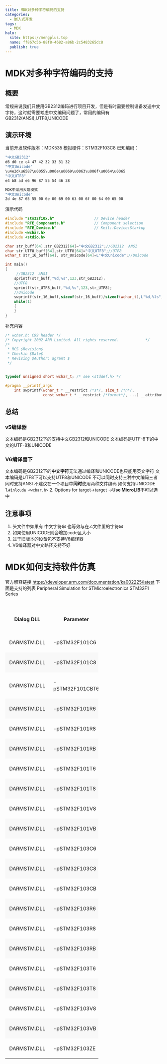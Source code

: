 ```yaml
---
title: MDK对多种字符编码的支持
categories:
  - 嵌入式开发
tags:
  - MDK
halo:
  site: https://mengplus.top
  name: ff867c5b-88f8-4682-a86b-2c5483265dc8
  publish: true
---
```

# MDK对多种字符编码的支持
## 概要
常规来说我们只使用GB2312编码进行项目开发，但是有时需要控制设备发送中文字符，这时就需要考虑中文编码问题了，常用的编码有GB2312(ANSI),UTF8,UNICODE
## 演示环境
当前开发软件版本：MDK535
模拟硬件：STM32F103C8
已知编码：
```bash
"中文GB2312"
d6 d0 ce c4 47 42 32 33 31 32
"中文Unicode"
\u4e2d\u6587\u0055\u006e\u0069\u0063\u006f\u0064\u0065
"中文UTF8"
e4 b8 ad e6 96 87 55 54 46 38

​MDK中采用大端模式
"中文Unicode"
2d 4e 87 65 55 00 6e 00 69 00 63 00 6f 00 64 00 65 00
```

演示代码
```c
#include "stm32f10x.h"                  // Device header
#include "RTE_Components.h"             // Component selection
#include "RTE_Device.h"                 // Keil::Device:Startup
#include <wchar.h>
#include <stdio.h>

char str_buff[64],str_GB2312[64]="中文GB2312";//GB2312  ANSI
char str_UTF8_buff[64],str_UTF8[64]="中文UTF8";//UTF8
wchar_t str_16_buff[64], str_Unicode[64]=L"中文Unicode";//Unicode

int main()
{
     //GB2312  ANSI
    sprintf(str_buff,"%d,%s",123,str_GB2312);  
    //UTF8
    sprintf(str_UTF8_buff,"%d,%s",123,str_UTF8);
    //Unicode
    swprintf(str_16_buff,sizeof(str_16_buff)/sizeof(wchar_t),L"%d,%ls",345,str_Unicode);
    while(1)
    {
    }
}

```
补充内容
```c
/* wchar.h: C99 header */
/* Copyright 2002 ARM Limited. All rights reserved.            */
/*
 * RCS $Revision$
 * Checkin $Date$
 * Revising $Author: agrant $
 */


typedef unsigned short wchar_t; /* see <stddef.h> */

#pragma __printf_args
    int swprintf(wchar_t * __restrict /*s*/, size_t /*n*/,
                 const wchar_t * __restrict /*format*/, ...) __attribute__((__nonnull__(3)));

```
## 总结
### v5编译器
文本编码是GB2312下的支持中文GB2312和UNICODE
文本编码是UTF-8下的中文的UTF-8和UNICODE 
### V6编译器下
文本编码是GB2312下的**中文字符**无法通过编译和UNICODE也只能用英文字符
文本编码是UTF8下可以支持UTF8和UNICODE
不可以同时支持三种中文编码三者同时支持ANSI
不建议在一个项目中**同时**使用两种文件编码
如何支持UNICODE
1.` #inlcude <wchar.h> `
2. Options for target->target ->**Use MicroLIB**不可以选中
## 注意事项
1. 头文件中如果有 中文字符串 也等效与在.c文件里的字符串
2. 如果使用UNICODE则会增加code区大小
3. 过于旧版本的设备包不支持V6编译器
4. V6编译器对中文路径支持不好

# MDK如何支持软件仿真
官方解释链接
https://developer.arm.com/documentation/ka002225/latest
下面是支持的列表
Peripheral Simulation for STMicroelectronics STM32F1 Series
<div style="overflow-x: auto; overflow-y: hidden;"><table style="width: 300px"><colgroup><col style="width: 100px"><col style="width: 100px"><col style="width: 100px"></colgroup><tbody><tr style="break-inside: avoid; break-after: auto; border-right-width: 1px; border-left-width: 1px; border-color: rgb(223, 226, 229); border-image: initial; margin: 0px; padding: 0px;"><th colspan="1" rowspan="1" colwidth="100" style="padding: 6px 13px; border-bottom: 0px; border-top-color: rgb(223, 226, 229); border-right-color: rgb(223, 226, 229); border-left-color: rgb(223, 226, 229); margin: 0px;"><p style="">Dialog DLL</p></th><th colspan="1" rowspan="1" colwidth="100" style="padding: 6px 13px; border-bottom: 0px; border-top-color: rgb(223, 226, 229); border-right-color: rgb(223, 226, 229); border-left-color: rgb(223, 226, 229); margin: 0px;"><p style="">Parameter</p></th><th colspan="1" rowspan="1" colwidth="100" style="padding: 6px 13px; border-bottom: 0px; border-top-color: rgb(223, 226, 229); border-right-color: rgb(223, 226, 229); border-left-color: rgb(223, 226, 229); margin: 0px;"><p style="">Microcontroller Device</p></th></tr><tr style="break-inside: avoid; break-after: auto; border-right-width: 1px; border-left-width: 1px; border-color: rgb(223, 226, 229); border-image: initial; margin: 0px; padding: 0px;"><td colspan="1" rowspan="1" colwidth="100" style="padding: 6px 13px; border-color: rgb(223, 226, 229); margin: 0px; min-width: 32px;"><p style="">DARMSTM.DLL</p></td><td colspan="1" rowspan="1" colwidth="100" style="padding: 6px 13px; border-color: rgb(223, 226, 229); margin: 0px; min-width: 32px;"><p style="">-pSTM32F101C6</p></td><td colspan="1" rowspan="1" colwidth="100" style="padding: 6px 13px; border-color: rgb(223, 226, 229); margin: 0px; min-width: 32px;"><p style=""><a target="_blank" rel="noopener noreferrer nofollow" href="http://www.keil.com/dd/chip/4250.htm">STM32F101C6</a></p></td></tr><tr style="break-inside: avoid; break-after: auto; border-right-width: 1px; border-left-width: 1px; border-color: rgb(223, 226, 229); border-image: initial; margin: 0px; padding: 0px; background-color: rgb(248, 248, 248);"><td colspan="1" rowspan="1" colwidth="100" style="padding: 6px 13px; border-color: rgb(223, 226, 229); margin: 0px; min-width: 32px;"><p style="">DARMSTM.DLL</p></td><td colspan="1" rowspan="1" colwidth="100" style="padding: 6px 13px; border-color: rgb(223, 226, 229); margin: 0px; min-width: 32px;"><p style="">-pSTM32F101C8</p></td><td colspan="1" rowspan="1" colwidth="100" style="padding: 6px 13px; border-color: rgb(223, 226, 229); margin: 0px; min-width: 32px;"><p style=""><a target="_blank" rel="noopener noreferrer nofollow" href="http://www.keil.com/dd/chip/4249.htm">STM32F101C8</a></p></td></tr><tr style="break-inside: avoid; break-after: auto; border-right-width: 1px; border-left-width: 1px; border-color: rgb(223, 226, 229); border-image: initial; margin: 0px; padding: 0px;"><td colspan="1" rowspan="1" colwidth="100" style="padding: 6px 13px; border-color: rgb(223, 226, 229); margin: 0px; min-width: 32px;"><p style="">DARMSTM.DLL</p></td><td colspan="1" rowspan="1" colwidth="100" style="padding: 6px 13px; border-color: rgb(223, 226, 229); margin: 0px; min-width: 32px;"><p style="">-pSTM32F101CBT6</p></td><td colspan="1" rowspan="1" colwidth="100" style="padding: 6px 13px; border-color: rgb(223, 226, 229); margin: 0px; min-width: 32px;"><p style=""><a target="_blank" rel="noopener noreferrer nofollow" href="http://www.keil.com/dd/chip/4248.htm">STM32F101CBT6</a></p></td></tr><tr style="break-inside: avoid; break-after: auto; border-right-width: 1px; border-left-width: 1px; border-color: rgb(223, 226, 229); border-image: initial; margin: 0px; padding: 0px; background-color: rgb(248, 248, 248);"><td colspan="1" rowspan="1" colwidth="100" style="padding: 6px 13px; border-color: rgb(223, 226, 229); margin: 0px; min-width: 32px;"><p style="">DARMSTM.DLL</p></td><td colspan="1" rowspan="1" colwidth="100" style="padding: 6px 13px; border-color: rgb(223, 226, 229); margin: 0px; min-width: 32px;"><p style="">-pSTM32F101R6</p></td><td colspan="1" rowspan="1" colwidth="100" style="padding: 6px 13px; border-color: rgb(223, 226, 229); margin: 0px; min-width: 32px;"><p style=""><a target="_blank" rel="noopener noreferrer nofollow" href="http://www.keil.com/dd/chip/4247.htm">STM32F101R6</a></p></td></tr><tr style="break-inside: avoid; break-after: auto; border-right-width: 1px; border-left-width: 1px; border-color: rgb(223, 226, 229); border-image: initial; margin: 0px; padding: 0px;"><td colspan="1" rowspan="1" colwidth="100" style="padding: 6px 13px; border-color: rgb(223, 226, 229); margin: 0px; min-width: 32px;"><p style="">DARMSTM.DLL</p></td><td colspan="1" rowspan="1" colwidth="100" style="padding: 6px 13px; border-color: rgb(223, 226, 229); margin: 0px; min-width: 32px;"><p style="">-pSTM32F101R8</p></td><td colspan="1" rowspan="1" colwidth="100" style="padding: 6px 13px; border-color: rgb(223, 226, 229); margin: 0px; min-width: 32px;"><p style=""><a target="_blank" rel="noopener noreferrer nofollow" href="http://www.keil.com/dd/chip/4246.htm">STM32F101R8</a></p></td></tr><tr style="break-inside: avoid; break-after: auto; border-right-width: 1px; border-left-width: 1px; border-color: rgb(223, 226, 229); border-image: initial; margin: 0px; padding: 0px; background-color: rgb(248, 248, 248);"><td colspan="1" rowspan="1" colwidth="100" style="padding: 6px 13px; border-color: rgb(223, 226, 229); margin: 0px; min-width: 32px;"><p style="">DARMSTM.DLL</p></td><td colspan="1" rowspan="1" colwidth="100" style="padding: 6px 13px; border-color: rgb(223, 226, 229); margin: 0px; min-width: 32px;"><p style="">-pSTM32F101RB</p></td><td colspan="1" rowspan="1" colwidth="100" style="padding: 6px 13px; border-color: rgb(223, 226, 229); margin: 0px; min-width: 32px;"><p style=""><a target="_blank" rel="noopener noreferrer nofollow" href="http://www.keil.com/dd/chip/4245.htm">STM32F101RB</a></p></td></tr><tr style="break-inside: avoid; break-after: auto; border-right-width: 1px; border-left-width: 1px; border-color: rgb(223, 226, 229); border-image: initial; margin: 0px; padding: 0px;"><td colspan="1" rowspan="1" colwidth="100" style="padding: 6px 13px; border-color: rgb(223, 226, 229); margin: 0px; min-width: 32px;"><p style="">DARMSTM.DLL</p></td><td colspan="1" rowspan="1" colwidth="100" style="padding: 6px 13px; border-color: rgb(223, 226, 229); margin: 0px; min-width: 32px;"><p style="">-pSTM32F101T6</p></td><td colspan="1" rowspan="1" colwidth="100" style="padding: 6px 13px; border-color: rgb(223, 226, 229); margin: 0px; min-width: 32px;"><p style=""><a target="_blank" rel="noopener noreferrer nofollow" href="http://www.keil.com/dd/chip/4399.htm">STM32F101T6</a></p></td></tr><tr style="break-inside: avoid; break-after: auto; border-right-width: 1px; border-left-width: 1px; border-color: rgb(223, 226, 229); border-image: initial; margin: 0px; padding: 0px; background-color: rgb(248, 248, 248);"><td colspan="1" rowspan="1" colwidth="100" style="padding: 6px 13px; border-color: rgb(223, 226, 229); margin: 0px; min-width: 32px;"><p style="">DARMSTM.DLL</p></td><td colspan="1" rowspan="1" colwidth="100" style="padding: 6px 13px; border-color: rgb(223, 226, 229); margin: 0px; min-width: 32px;"><p style="">-pSTM32F101T8</p></td><td colspan="1" rowspan="1" colwidth="100" style="padding: 6px 13px; border-color: rgb(223, 226, 229); margin: 0px; min-width: 32px;"><p style=""><a target="_blank" rel="noopener noreferrer nofollow" href="http://www.keil.com/dd/chip/4400.htm">STM32F101T8</a></p></td></tr><tr style="break-inside: avoid; break-after: auto; border-right-width: 1px; border-left-width: 1px; border-color: rgb(223, 226, 229); border-image: initial; margin: 0px; padding: 0px;"><td colspan="1" rowspan="1" colwidth="100" style="padding: 6px 13px; border-color: rgb(223, 226, 229); margin: 0px; min-width: 32px;"><p style="">DARMSTM.DLL</p></td><td colspan="1" rowspan="1" colwidth="100" style="padding: 6px 13px; border-color: rgb(223, 226, 229); margin: 0px; min-width: 32px;"><p style="">-pSTM32F101V8</p></td><td colspan="1" rowspan="1" colwidth="100" style="padding: 6px 13px; border-color: rgb(223, 226, 229); margin: 0px; min-width: 32px;"><p style=""><a target="_blank" rel="noopener noreferrer nofollow" href="http://www.keil.com/dd/chip/4243.htm">STM32F101V8</a></p></td></tr><tr style="break-inside: avoid; break-after: auto; border-right-width: 1px; border-left-width: 1px; border-color: rgb(223, 226, 229); border-image: initial; margin: 0px; padding: 0px; background-color: rgb(248, 248, 248);"><td colspan="1" rowspan="1" colwidth="100" style="padding: 6px 13px; border-color: rgb(223, 226, 229); margin: 0px; min-width: 32px;"><p style="">DARMSTM.DLL</p></td><td colspan="1" rowspan="1" colwidth="100" style="padding: 6px 13px; border-color: rgb(223, 226, 229); margin: 0px; min-width: 32px;"><p style="">-pSTM32F101VB</p></td><td colspan="1" rowspan="1" colwidth="100" style="padding: 6px 13px; border-color: rgb(223, 226, 229); margin: 0px; min-width: 32px;"><p style=""><a target="_blank" rel="noopener noreferrer nofollow" href="http://www.keil.com/dd/chip/4242.htm">STM32F101VB</a></p></td></tr><tr style="break-inside: avoid; break-after: auto; border-right-width: 1px; border-left-width: 1px; border-color: rgb(223, 226, 229); border-image: initial; margin: 0px; padding: 0px;"><td colspan="1" rowspan="1" colwidth="100" style="padding: 6px 13px; border-color: rgb(223, 226, 229); margin: 0px; min-width: 32px;"><p style="">DARMSTM.DLL</p></td><td colspan="1" rowspan="1" colwidth="100" style="padding: 6px 13px; border-color: rgb(223, 226, 229); margin: 0px; min-width: 32px;"><p style="">-pSTM32F103C6</p></td><td colspan="1" rowspan="1" colwidth="100" style="padding: 6px 13px; border-color: rgb(223, 226, 229); margin: 0px; min-width: 32px;"><p style=""><a target="_blank" rel="noopener noreferrer nofollow" href="http://www.keil.com/dd/chip/4236.htm">STM32F103C6</a></p></td></tr><tr style="break-inside: avoid; break-after: auto; border-right-width: 1px; border-left-width: 1px; border-color: rgb(223, 226, 229); border-image: initial; margin: 0px; padding: 0px; background-color: rgb(248, 248, 248);"><td colspan="1" rowspan="1" colwidth="100" style="padding: 6px 13px; border-color: rgb(223, 226, 229); margin: 0px; min-width: 32px;"><p style="">DARMSTM.DLL</p></td><td colspan="1" rowspan="1" colwidth="100" style="padding: 6px 13px; border-color: rgb(223, 226, 229); margin: 0px; min-width: 32px;"><p style="">-pSTM32F103C8</p></td><td colspan="1" rowspan="1" colwidth="100" style="padding: 6px 13px; border-color: rgb(223, 226, 229); margin: 0px; min-width: 32px;"><p style=""><a target="_blank" rel="noopener noreferrer nofollow" href="http://www.keil.com/dd/chip/4235.htm">STM32F103C8</a></p></td></tr><tr style="break-inside: avoid; break-after: auto; border-right-width: 1px; border-left-width: 1px; border-color: rgb(223, 226, 229); border-image: initial; margin: 0px; padding: 0px;"><td colspan="1" rowspan="1" colwidth="100" style="padding: 6px 13px; border-color: rgb(223, 226, 229); margin: 0px; min-width: 32px;"><p style="">DARMSTM.DLL</p></td><td colspan="1" rowspan="1" colwidth="100" style="padding: 6px 13px; border-color: rgb(223, 226, 229); margin: 0px; min-width: 32px;"><p style="">-pSTM32F103CB</p></td><td colspan="1" rowspan="1" colwidth="100" style="padding: 6px 13px; border-color: rgb(223, 226, 229); margin: 0px; min-width: 32px;"><p style=""><a target="_blank" rel="noopener noreferrer nofollow" href="http://www.keil.com/dd/chip/4401.htm">STM32F103CB</a></p></td></tr><tr style="break-inside: avoid; break-after: auto; border-right-width: 1px; border-left-width: 1px; border-color: rgb(223, 226, 229); border-image: initial; margin: 0px; padding: 0px; background-color: rgb(248, 248, 248);"><td colspan="1" rowspan="1" colwidth="100" style="padding: 6px 13px; border-color: rgb(223, 226, 229); margin: 0px; min-width: 32px;"><p style="">DARMSTM.DLL</p></td><td colspan="1" rowspan="1" colwidth="100" style="padding: 6px 13px; border-color: rgb(223, 226, 229); margin: 0px; min-width: 32px;"><p style="">-pSTM32F103R6</p></td><td colspan="1" rowspan="1" colwidth="100" style="padding: 6px 13px; border-color: rgb(223, 226, 229); margin: 0px; min-width: 32px;"><p style=""><a target="_blank" rel="noopener noreferrer nofollow" href="http://www.keil.com/dd/chip/4233.htm">STM32F103R6</a></p></td></tr><tr style="break-inside: avoid; break-after: auto; border-right-width: 1px; border-left-width: 1px; border-color: rgb(223, 226, 229); border-image: initial; margin: 0px; padding: 0px;"><td colspan="1" rowspan="1" colwidth="100" style="padding: 6px 13px; border-color: rgb(223, 226, 229); margin: 0px; min-width: 32px;"><p style="">DARMSTM.DLL</p></td><td colspan="1" rowspan="1" colwidth="100" style="padding: 6px 13px; border-color: rgb(223, 226, 229); margin: 0px; min-width: 32px;"><p style="">-pSTM32F103R8</p></td><td colspan="1" rowspan="1" colwidth="100" style="padding: 6px 13px; border-color: rgb(223, 226, 229); margin: 0px; min-width: 32px;"><p style=""><a target="_blank" rel="noopener noreferrer nofollow" href="http://www.keil.com/dd/chip/4232.htm">STM32F103R8</a></p></td></tr><tr style="break-inside: avoid; break-after: auto; border-right-width: 1px; border-left-width: 1px; border-color: rgb(223, 226, 229); border-image: initial; margin: 0px; padding: 0px; background-color: rgb(248, 248, 248);"><td colspan="1" rowspan="1" colwidth="100" style="padding: 6px 13px; border-color: rgb(223, 226, 229); margin: 0px; min-width: 32px;"><p style="">DARMSTM.DLL</p></td><td colspan="1" rowspan="1" colwidth="100" style="padding: 6px 13px; border-color: rgb(223, 226, 229); margin: 0px; min-width: 32px;"><p style="">-pSTM32F103RB</p></td><td colspan="1" rowspan="1" colwidth="100" style="padding: 6px 13px; border-color: rgb(223, 226, 229); margin: 0px; min-width: 32px;"><p style=""><a target="_blank" rel="noopener noreferrer nofollow" href="http://www.keil.com/dd/chip/4231.htm">STM32F103RB</a></p></td></tr><tr style="break-inside: avoid; break-after: auto; border-right-width: 1px; border-left-width: 1px; border-color: rgb(223, 226, 229); border-image: initial; margin: 0px; padding: 0px;"><td colspan="1" rowspan="1" colwidth="100" style="padding: 6px 13px; border-color: rgb(223, 226, 229); margin: 0px; min-width: 32px;"><p style="">DARMSTM.DLL</p></td><td colspan="1" rowspan="1" colwidth="100" style="padding: 6px 13px; border-color: rgb(223, 226, 229); margin: 0px; min-width: 32px;"><p style="">-pSTM32F103T6</p></td><td colspan="1" rowspan="1" colwidth="100" style="padding: 6px 13px; border-color: rgb(223, 226, 229); margin: 0px; min-width: 32px;"><p style=""><a target="_blank" rel="noopener noreferrer nofollow" href="http://www.keil.com/dd/chip/4402.htm">STM32F103T6</a></p></td></tr><tr style="break-inside: avoid; break-after: auto; border-right-width: 1px; border-left-width: 1px; border-color: rgb(223, 226, 229); border-image: initial; margin: 0px; padding: 0px; background-color: rgb(248, 248, 248);"><td colspan="1" rowspan="1" colwidth="100" style="padding: 6px 13px; border-color: rgb(223, 226, 229); margin: 0px; min-width: 32px;"><p style="">DARMSTM.DLL</p></td><td colspan="1" rowspan="1" colwidth="100" style="padding: 6px 13px; border-color: rgb(223, 226, 229); margin: 0px; min-width: 32px;"><p style="">-pSTM32F103T8</p></td><td colspan="1" rowspan="1" colwidth="100" style="padding: 6px 13px; border-color: rgb(223, 226, 229); margin: 0px; min-width: 32px;"><p style=""><a target="_blank" rel="noopener noreferrer nofollow" href="http://www.keil.com/dd/chip/4403.htm">STM32F103T8</a></p></td></tr><tr style="break-inside: avoid; break-after: auto; border-right-width: 1px; border-left-width: 1px; border-color: rgb(223, 226, 229); border-image: initial; margin: 0px; padding: 0px;"><td colspan="1" rowspan="1" colwidth="100" style="padding: 6px 13px; border-color: rgb(223, 226, 229); margin: 0px; min-width: 32px;"><p style="">DARMSTM.DLL</p></td><td colspan="1" rowspan="1" colwidth="100" style="padding: 6px 13px; border-color: rgb(223, 226, 229); margin: 0px; min-width: 32px;"><p style="">-pSTM32F103V8</p></td><td colspan="1" rowspan="1" colwidth="100" style="padding: 6px 13px; border-color: rgb(223, 226, 229); margin: 0px; min-width: 32px;"><p style=""><a target="_blank" rel="noopener noreferrer nofollow" href="http://www.keil.com/dd/chip/4224.htm">STM32F103V8</a></p></td></tr><tr style="break-inside: avoid; break-after: auto; border-right-width: 1px; border-left-width: 1px; border-color: rgb(223, 226, 229); border-image: initial; margin: 0px; padding: 0px; background-color: rgb(248, 248, 248);"><td colspan="1" rowspan="1" colwidth="100" style="padding: 6px 13px; border-color: rgb(223, 226, 229); margin: 0px; min-width: 32px;"><p style="">DARMSTM.DLL</p></td><td colspan="1" rowspan="1" colwidth="100" style="padding: 6px 13px; border-color: rgb(223, 226, 229); margin: 0px; min-width: 32px;"><p style="">-pSTM32F103VB</p></td><td colspan="1" rowspan="1" colwidth="100" style="padding: 6px 13px; border-color: rgb(223, 226, 229); margin: 0px; min-width: 32px;"><p style=""><a target="_blank" rel="noopener noreferrer nofollow" href="http://www.keil.com/dd/chip/4223.htm">STM32F103VB</a></p></td></tr><tr style="break-inside: avoid; break-after: auto; border-right-width: 1px; border-left-width: 1px; border-color: rgb(223, 226, 229); border-image: initial; margin: 0px; padding: 0px;"><td colspan="1" rowspan="1" colwidth="100" style="padding: 6px 13px; border-color: rgb(223, 226, 229); margin: 0px; min-width: 32px;"><p style="">DARMSTM.DLL</p></td><td colspan="1" rowspan="1" colwidth="100" style="padding: 6px 13px; border-color: rgb(223, 226, 229); margin: 0px; min-width: 32px;"><p style="">-pSTM32F103ZE</p></td><td colspan="1" rowspan="1" colwidth="100" style="padding: 6px 13px; border-color: rgb(223, 226, 229); margin: 0px; min-width: 32px;"><p style=""><a target="_blank" rel="noopener noreferrer nofollow" href="http://www.keil.com/dd/chip/4216.htm">STM32F103ZE</a></p></td></tr></tbody></table></div><p style=""></p>
